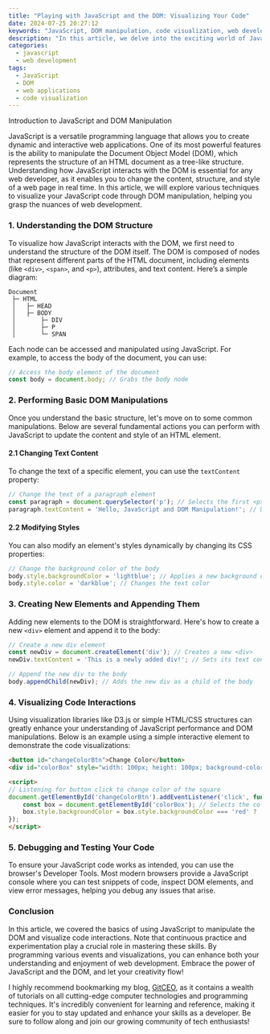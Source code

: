 ```yaml
---
title: "Playing with JavaScript and the DOM: Visualizing Your Code"
date: 2024-07-25 20:27:12
keywords: "JavaScript, DOM manipulation, code visualization, web development, interactive web applications"
description: "In this article, we delve into the exciting world of JavaScript and the Document Object Model (DOM). Learn how to manipulate the DOM with code, visualize your JavaScript interactions in real-time, and create engaging web applications. This comprehensive guide will provide step-by-step instructions, code snippets, and explanations to help you understand how to leverage the DOM effectively. Whether you're a beginner or an experienced developer, this tutorial will enhance your skills in web development by combining JavaScript with DOM manipulation. Discover the power of visualizing your code and become proficient in creating dynamic web experiences."
categories:
  - javascript
  - web development
tags:
  - JavaScript
  - DOM
  - web applications
  - code visualization
---
```


Introduction to JavaScript and DOM Manipulation

JavaScript is a versatile programming language that allows you to create dynamic and interactive web applications. One of its most powerful features is the ability to manipulate the Document Object Model (DOM), which represents the structure of an HTML document as a tree-like structure. Understanding how JavaScript interacts with the DOM is essential for any web developer, as it enables you to change the content, structure, and style of a web page in real time. In this article, we will explore various techniques to visualize your JavaScript code through DOM manipulation, helping you grasp the nuances of web development.

<!-- more -->

### 1. Understanding the DOM Structure

To visualize how JavaScript interacts with the DOM, we first need to understand the structure of the DOM itself. The DOM is composed of nodes that represent different parts of the HTML document, including elements (like `<div>`, `<span>`, and `<p>`), attributes, and text content. Here’s a simple diagram:

```
Document
 ├─ HTML
 │   ├─ HEAD
 │   ├─ BODY
 │       ├─ DIV
 │       ├─ P
 │       └─ SPAN
```

Each node can be accessed and manipulated using JavaScript. For example, to access the body of the document, you can use:

```javascript
// Access the body element of the document
const body = document.body; // Grabs the body node
```

### 2. Performing Basic DOM Manipulations

Once you understand the basic structure, let's move on to some common manipulations. Below are several fundamental actions you can perform with JavaScript to update the content and style of an HTML element.

#### 2.1 Changing Text Content

To change the text of a specific element, you can use the `textContent` property:

```javascript
// Change the text of a paragraph element
const paragraph = document.querySelector('p'); // Selects the first <p> element
paragraph.textContent = 'Hello, JavaScript and DOM Manipulation!'; // Updates its content
```

#### 2.2 Modifying Styles

You can also modify an element's styles dynamically by changing its CSS properties:

```javascript
// Change the background color of the body
body.style.backgroundColor = 'lightblue'; // Applies a new background color
body.style.color = 'darkblue'; // Changes the text color
```

### 3. Creating New Elements and Appending Them

Adding new elements to the DOM is straightforward. Here's how to create a new `<div>` element and append it to the body:

```javascript
// Create a new div element
const newDiv = document.createElement('div'); // Creates a new <div>
newDiv.textContent = 'This is a newly added div!'; // Sets its text content

// Append the new div to the body
body.appendChild(newDiv); // Adds the new div as a child of the body
```

### 4. Visualizing Code Interactions

Using visualization libraries like D3.js or simple HTML/CSS structures can greatly enhance your understanding of JavaScript performance and DOM manipulations. Below is an example using a simple interactive element to demonstrate the code visualizations:

```html
<button id="changeColorBtn">Change Color</button>
<div id="colorBox" style="width: 100px; height: 100px; background-color: red;"></div>

<script>
// Listening for button click to change color of the square
document.getElementById('changeColorBtn').addEventListener('click', function() {
    const box = document.getElementById('colorBox'); // Selects the color box
    box.style.backgroundColor = box.style.backgroundColor === 'red' ? 'green' : 'red'; // Toggles color
});
</script>
```

### 5. Debugging and Testing Your Code

To ensure your JavaScript code works as intended, you can use the browser's Developer Tools. Most modern browsers provide a JavaScript console where you can test snippets of code, inspect DOM elements, and view error messages, helping you debug any issues that arise.

### Conclusion

In this article, we covered the basics of using JavaScript to manipulate the DOM and visualize code interactions. Note that continuous practice and experimentation play a crucial role in mastering these skills. By programming various events and visualizations, you can enhance both your understanding and enjoyment of web development. Embrace the power of JavaScript and the DOM, and let your creativity flow!

I highly recommend bookmarking my blog, [GitCEO](https://gitceo.com), as it contains a wealth of tutorials on all cutting-edge computer technologies and programming techniques. It's incredibly convenient for learning and reference, making it easier for you to stay updated and enhance your skills as a developer. Be sure to follow along and join our growing community of tech enthusiasts!